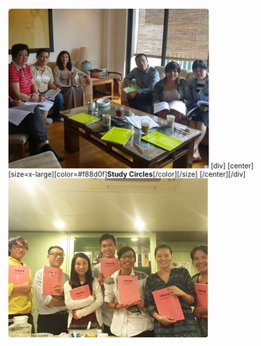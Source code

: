 
![](study1.jpg)
[div]
[center]
[size=x-large][color=#f88d0f]**​Study Circles**[/color][/size]
[/center][/div]
![](study2.jpg)
